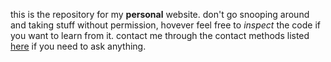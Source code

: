 this is the repository for my **personal** website. don't go snooping around and taking stuff without permission, hovever feel free to *inspect* the code if you want to learn from it. contact me through the contact methods listed [here](https://t.co/f713MozhjE) if you need to ask anything.
